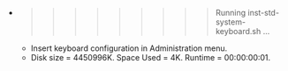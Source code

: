* >>>>>>>>> Running inst-std-system-keyboard.sh ...
  * Insert keyboard configuration in Administration menu.
  * Disk size = 4450996K. Space Used = 4K. Runtime = 00:00:00:01.
